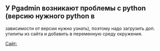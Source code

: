 ## У Pgadmin возникают проблемы с python (версию нужного python в 
зависимости от версии нужно узнать), поэтому надо загрузить доп. утилиты из сайта
и добавить в переменную среду окружения.

[Сайт: ](https://www.enterprisedb.com/docs/epas/latest/language_pack/02_installing_language_pack/)